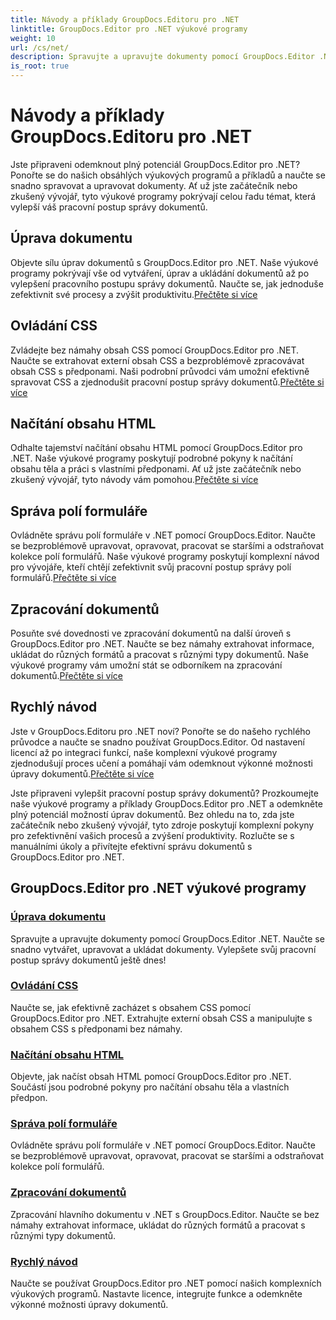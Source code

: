 ```yaml
---
title: Návody a příklady GroupDocs.Editoru pro .NET
linktitle: GroupDocs.Editor pro .NET výukové programy
weight: 10
url: /cs/net/
description: Spravujte a upravujte dokumenty pomocí GroupDocs.Editor .NET. Naučte se zpracování dokumentů, úpravy dokumentů, načítání obsahu HTML, správu polí formulářů a další!
is_root: true
---
```


# Návody a příklady GroupDocs.Editoru pro .NET


Jste připraveni odemknout plný potenciál GroupDocs.Editor pro .NET? Ponořte se do našich obsáhlých výukových programů a příkladů a naučte se snadno spravovat a upravovat dokumenty. Ať už jste začátečník nebo zkušený vývojář, tyto výukové programy pokrývají celou řadu témat, která vylepší váš pracovní postup správy dokumentů.

## Úprava dokumentu

 Objevte sílu úprav dokumentů s GroupDocs.Editor pro .NET. Naše výukové programy pokrývají vše od vytváření, úprav a ukládání dokumentů až po vylepšení pracovního postupu správy dokumentů. Naučte se, jak jednoduše zefektivnit své procesy a zvýšit produktivitu.[Přečtěte si více](./document-editing/)

## Ovládání CSS

 Zvládejte bez námahy obsah CSS pomocí GroupDocs.Editor pro .NET. Naučte se extrahovat externí obsah CSS a bezproblémově zpracovávat obsah CSS s předponami. Naši podrobní průvodci vám umožní efektivně spravovat CSS a zjednodušit pracovní postup správy dokumentů.[Přečtěte si více](./css-handling/)

## Načítání obsahu HTML

Odhalte tajemství načítání obsahu HTML pomocí GroupDocs.Editor pro .NET. Naše výukové programy poskytují podrobné pokyny k načítání obsahu těla a práci s vlastními předponami. Ať už jste začátečník nebo zkušený vývojář, tyto návody vám pomohou.[Přečtěte si více](./html-content-retrieval/)

## Správa polí formuláře

 Ovládněte správu polí formuláře v .NET pomocí GroupDocs.Editor. Naučte se bezproblémově upravovat, opravovat, pracovat se staršími a odstraňovat kolekce polí formulářů. Naše výukové programy poskytují komplexní návod pro vývojáře, kteří chtějí zefektivnit svůj pracovní postup správy polí formulářů.[Přečtěte si více](./form-field-management/)

## Zpracování dokumentů

 Posuňte své dovednosti ve zpracování dokumentů na další úroveň s GroupDocs.Editor pro .NET. Naučte se bez námahy extrahovat informace, ukládat do různých formátů a pracovat s různými typy dokumentů. Naše výukové programy vám umožní stát se odborníkem na zpracování dokumentů.[Přečtěte si více](./document-processing/)

## Rychlý návod

Jste v GroupDocs.Editoru pro .NET noví? Ponořte se do našeho rychlého průvodce a naučte se snadno používat GroupDocs.Editor. Od nastavení licencí až po integraci funkcí, naše komplexní výukové programy zjednodušují proces učení a pomáhají vám odemknout výkonné možnosti úpravy dokumentů.[Přečtěte si více](./quick-start-guide/)

Jste připraveni vylepšit pracovní postup správy dokumentů? Prozkoumejte naše výukové programy a příklady GroupDocs.Editor pro .NET a odemkněte plný potenciál možností úprav dokumentů. Bez ohledu na to, zda jste začátečník nebo zkušený vývojář, tyto zdroje poskytují komplexní pokyny pro zefektivnění vašich procesů a zvýšení produktivity. Rozlučte se s manuálními úkoly a přivítejte efektivní správu dokumentů s GroupDocs.Editor pro .NET.
## GroupDocs.Editor pro .NET výukové programy 
### [Úprava dokumentu](./document-editing/)
Spravujte a upravujte dokumenty pomocí GroupDocs.Editor .NET. Naučte se snadno vytvářet, upravovat a ukládat dokumenty. Vylepšete svůj pracovní postup správy dokumentů ještě dnes!
### [Ovládání CSS](./css-handling/)
Naučte se, jak efektivně zacházet s obsahem CSS pomocí GroupDocs.Editor pro .NET. Extrahujte externí obsah CSS a manipulujte s obsahem CSS s předponami bez námahy.
### [Načítání obsahu HTML](./html-content-retrieval/)
Objevte, jak načíst obsah HTML pomocí GroupDocs.Editor pro .NET. Součástí jsou podrobné pokyny pro načítání obsahu těla a vlastních předpon.
### [Správa polí formuláře](./form-field-management/)
Ovládněte správu polí formuláře v .NET pomocí GroupDocs.Editor. Naučte se bezproblémově upravovat, opravovat, pracovat se staršími a odstraňovat kolekce polí formulářů.
### [Zpracování dokumentů](./document-processing/)
Zpracování hlavního dokumentu v .NET s GroupDocs.Editor. Naučte se bez námahy extrahovat informace, ukládat do různých formátů a pracovat s různými typy dokumentů.
### [Rychlý návod](./quick-start-guide/)
Naučte se používat GroupDocs.Editor pro .NET pomocí našich komplexních výukových programů. Nastavte licence, integrujte funkce a odemkněte výkonné možnosti úpravy dokumentů.
